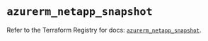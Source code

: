 # `azurerm_netapp_snapshot`

Refer to the Terraform Registry for docs: [`azurerm_netapp_snapshot`](https://registry.terraform.io/providers/hashicorp/azurerm/4.24.0/docs/resources/netapp_snapshot).
